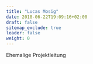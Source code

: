 ```yaml
---
title: "Lucas Mosig"
date: 2018-06-22T19:09:16+02:00
draft: false
sitemap_exclude: true
leader: false
weight: 0
---
```


Ehemalige Projektleitung
